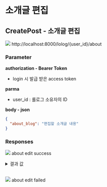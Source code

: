 # 소개글 편집

## CreatePost - 소개글 편집

<img src="https://img.shields.io/badge/POST-green?style=plastic&logo=appveyor&logo=POST"/> http://localhost:8000/lolog/{user_id}/about

### Parameter

**authorization - Bearer Token**

- login 시 발급 받은 access token

**parma**

- user_id : 롤로그 소유자의 ID

**body - json**

```json
{
  "about_blog": "편집할 소개글 내용"
}
```

### Responses

<img src="https://img.shields.io/badge/201-519800?style=plastic&logo=appveyor&logo=201"/> about edit success

<details>
<summary>결과 값</summary>
<div markdown="1">

```json
{
  "statusCode": 200,
  "about": {
    "user_id": 1,
    "about_blog": "편집된 소개글의 내용"
  }
}
```

</div>
</details>

<br>

<img src="https://img.shields.io/badge/403-DB3A00?style=plastic&logo=appveyor&logo=403"/> about edit failed

